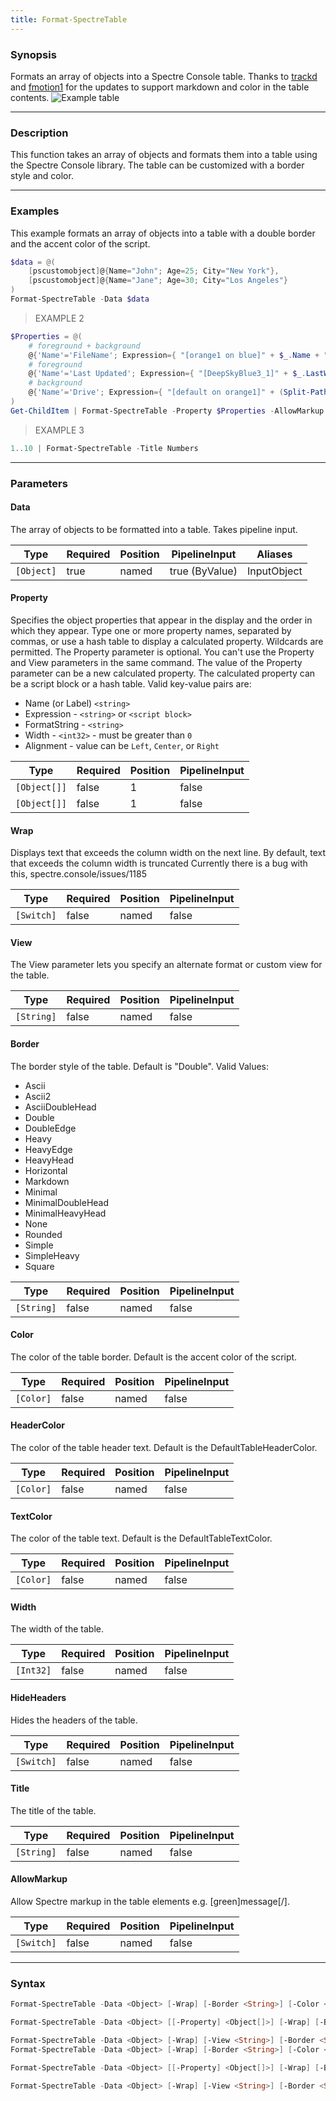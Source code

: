 ```yaml
---
title: Format-SpectreTable
---
```




### Synopsis
Formats an array of objects into a Spectre Console table. Thanks to [trackd](https://github.com/trackd) and [fmotion1](https://github.com/fmotion1) for the updates to support markdown and color in the table contents.
![Example table](/table.png)

---

### Description

This function takes an array of objects and formats them into a table using the Spectre Console library. The table can be customized with a border style and color.

---

### Examples
This example formats an array of objects into a table with a double border and the accent color of the script.

```powershell
$data = @(
    [pscustomobject]@{Name="John"; Age=25; City="New York"},
    [pscustomobject]@{Name="Jane"; Age=30; City="Los Angeles"}
)
Format-SpectreTable -Data $data
```
> EXAMPLE 2

```powershell
$Properties = @(
    # foreground + background
    @{'Name'='FileName'; Expression={ "[orange1 on blue]" + $_.Name + "[/]" }},
    # foreground
    @{'Name'='Last Updated'; Expression={ "[DeepSkyBlue3_1]" + $_.LastWriteTime.ToString() + "[/]" }},
    # background
    @{'Name'='Drive'; Expression={ "[default on orange1]" + (Split-Path $_.Fullname -Qualifier) + "[/]" }}
)
Get-ChildItem | Format-SpectreTable -Property $Properties -AllowMarkup
```
> EXAMPLE 3

```powershell
1..10 | Format-SpectreTable -Title Numbers
```

---

### Parameters
#### **Data**
The array of objects to be formatted into a table.
Takes pipeline input.

|Type      |Required|Position|PipelineInput |Aliases    |
|----------|--------|--------|--------------|-----------|
|`[Object]`|true    |named   |true (ByValue)|InputObject|

#### **Property**
Specifies the object properties that appear in the display and the order in which they appear.
Type one or more property names, separated by commas, or use a hash table to display a calculated property.
Wildcards are permitted.
The Property parameter is optional. You can't use the Property and View parameters in the same command.
The value of the Property parameter can be a new calculated property.
The calculated property can be a script block or a hash table. Valid key-value pairs are:
* Name (or Label) `<string>`
* Expression - `<string>` or `<script block>`
* FormatString - `<string>`
* Width - `<int32>` - must be greater than `0`
* Alignment - value can be `Left`, `Center`, or `Right`

|Type        |Required|Position|PipelineInput|
|------------|--------|--------|-------------|
|`[Object[]]`|false   |1       |false        |
|`[Object[]]`|false   |1       |false        |

#### **Wrap**
Displays text that exceeds the column width on the next line. By default, text that exceeds the column width is truncated
Currently there is a bug with this, spectre.console/issues/1185

|Type      |Required|Position|PipelineInput|
|----------|--------|--------|-------------|
|`[Switch]`|false   |named   |false        |

#### **View**
The View parameter lets you specify an alternate format or custom view for the table.

|Type      |Required|Position|PipelineInput|
|----------|--------|--------|-------------|
|`[String]`|false   |named   |false        |

#### **Border**
The border style of the table. Default is "Double".
Valid Values:

* Ascii
* Ascii2
* AsciiDoubleHead
* Double
* DoubleEdge
* Heavy
* HeavyEdge
* HeavyHead
* Horizontal
* Markdown
* Minimal
* MinimalDoubleHead
* MinimalHeavyHead
* None
* Rounded
* Simple
* SimpleHeavy
* Square

|Type      |Required|Position|PipelineInput|
|----------|--------|--------|-------------|
|`[String]`|false   |named   |false        |

#### **Color**
The color of the table border. Default is the accent color of the script.

|Type     |Required|Position|PipelineInput|
|---------|--------|--------|-------------|
|`[Color]`|false   |named   |false        |

#### **HeaderColor**
The color of the table header text. Default is the DefaultTableHeaderColor.

|Type     |Required|Position|PipelineInput|
|---------|--------|--------|-------------|
|`[Color]`|false   |named   |false        |

#### **TextColor**
The color of the table text. Default is the DefaultTableTextColor.

|Type     |Required|Position|PipelineInput|
|---------|--------|--------|-------------|
|`[Color]`|false   |named   |false        |

#### **Width**
The width of the table.

|Type     |Required|Position|PipelineInput|
|---------|--------|--------|-------------|
|`[Int32]`|false   |named   |false        |

#### **HideHeaders**
Hides the headers of the table.

|Type      |Required|Position|PipelineInput|
|----------|--------|--------|-------------|
|`[Switch]`|false   |named   |false        |

#### **Title**
The title of the table.

|Type      |Required|Position|PipelineInput|
|----------|--------|--------|-------------|
|`[String]`|false   |named   |false        |

#### **AllowMarkup**
Allow Spectre markup in the table elements e.g. [green]message[/].

|Type      |Required|Position|PipelineInput|
|----------|--------|--------|-------------|
|`[Switch]`|false   |named   |false        |

---

### Syntax
```powershell
Format-SpectreTable -Data <Object> [-Wrap] [-Border <String>] [-Color <Color>] [-HeaderColor <Color>] [-TextColor <Color>] [-Width <Int32>] [-HideHeaders] [-Title <String>] [-AllowMarkup] [<CommonParameters>]
```
```powershell
Format-SpectreTable -Data <Object> [[-Property] <Object[]>] [-Wrap] [-Border <String>] [-Color <Color>] [-HeaderColor <Color>] [-TextColor <Color>] [-Width <Int32>] [-HideHeaders] [-Title <String>] [-AllowMarkup] [<CommonParameters>]
```
```powershell
Format-SpectreTable -Data <Object> [-Wrap] [-View <String>] [-Border <String>] [-Color <Color>] [-HeaderColor <Color>] [-TextColor <Color>] [-Width <Int32>] [-HideHeaders] [-Title <String>] [-AllowMarkup] [<CommonParameters>]
Format-SpectreTable -Data <Object> [-Wrap] [-Border <String>] [-Color <Color>] [-HeaderColor <Color>] [-TextColor <Color>] [-Width <Int32>] [-HideHeaders] [-Title <String>] [-AllowMarkup] [<CommonParameters>]
```
```powershell
Format-SpectreTable -Data <Object> [[-Property] <Object[]>] [-Wrap] [-Border <String>] [-Color <Color>] [-HeaderColor <Color>] [-TextColor <Color>] [-Width <Int32>] [-HideHeaders] [-Title <String>] [-AllowMarkup] [<CommonParameters>]
```
```powershell
Format-SpectreTable -Data <Object> [-Wrap] [-View <String>] [-Border <String>] [-Color <Color>] [-HeaderColor <Color>] [-TextColor <Color>] [-Width <Int32>] [-HideHeaders] [-Title <String>] [-AllowMarkup] [<CommonParameters>]
```
